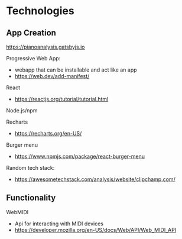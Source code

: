 # Technologies

## App Creation

https://pianoanalysis.gatsbyjs.io

Progressive Web App:

* webapp that can be installable and act like an app
* https://web.dev/add-manifest/

React

* https://reactjs.org/tutorial/tutorial.html

Node.js/npm

Recharts

* https://recharts.org/en-US/

Burger menu

* https://www.npmjs.com/package/react-burger-menu







Random tech stack:

* https://awesometechstack.com/analysis/website/clipchamp.com/



## Functionality

WebMIDI

* Api for interacting with MIDI devices
* https://developer.mozilla.org/en-US/docs/Web/API/Web_MIDI_API